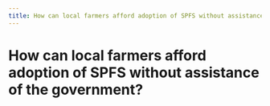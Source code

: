 ```yaml
---
title: How can local farmers afford adoption of SPFS without assistance of the government?
---
```


# How can local farmers afford adoption of SPFS without assistance of the government?
